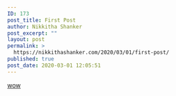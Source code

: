 ```yaml
---
ID: 173
post_title: First Post
author: Nikkitha Shanker
post_excerpt: ""
layout: post
permalink: >
  https://nikkithashanker.com/2020/03/01/first-post/
published: true
post_date: 2020-03-01 12:05:51
---
```

<a href="https://nikkithashanker.com/softwares/unicommerce/">wow</a>